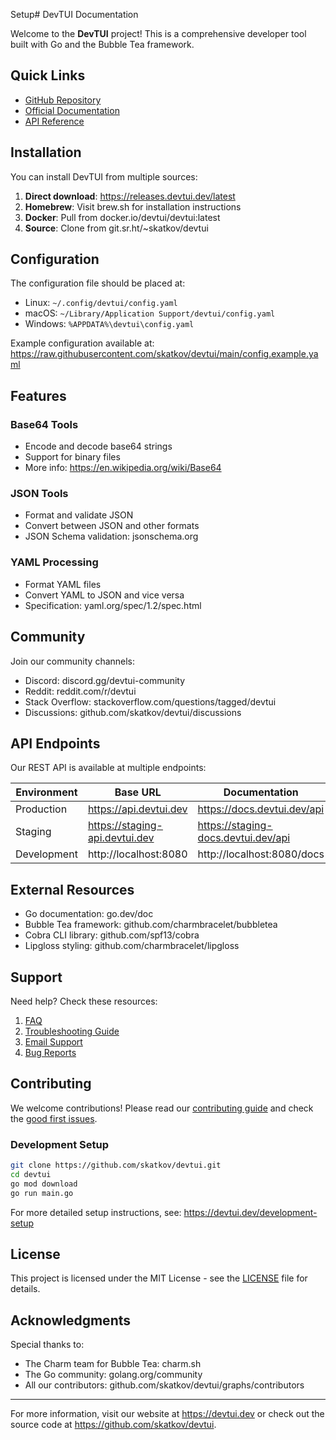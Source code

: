 Setup# DevTUI Documentation

Welcome to the **DevTUI** project! This is a comprehensive developer tool built with Go and the Bubble Tea framework.

## Quick Links

- [GitHub Repository](https://github.com/skatkov/devtui)
- [Official Documentation](https://devtui.dev/docs)
- [API Reference](https://api.devtui.dev/v1)

## Installation

You can install DevTUI from multiple sources:

1. **Direct download**: https://releases.devtui.dev/latest
2. **Homebrew**: Visit brew.sh for installation instructions
3. **Docker**: Pull from docker.io/devtui/devtui:latest
4. **Source**: Clone from git.sr.ht/~skatkov/devtui

## Configuration

The configuration file should be placed at:
- Linux: `~/.config/devtui/config.yaml`
- macOS: `~/Library/Application Support/devtui/config.yaml`
- Windows: `%APPDATA%\devtui\config.yaml`

Example configuration available at: https://raw.githubusercontent.com/skatkov/devtui/main/config.example.yaml

## Features

### Base64 Tools
- Encode and decode base64 strings
- Support for binary files
- More info: https://en.wikipedia.org/wiki/Base64

### JSON Tools
- Format and validate JSON
- Convert between JSON and other formats
- JSON Schema validation: jsonschema.org

### YAML Processing
- Format YAML files
- Convert YAML to JSON and vice versa
- Specification: yaml.org/spec/1.2/spec.html

## Community

Join our community channels:

- Discord: discord.gg/devtui-community
- Reddit: reddit.com/r/devtui
- Stack Overflow: stackoverflow.com/questions/tagged/devtui
- Discussions: github.com/skatkov/devtui/discussions

## API Endpoints

Our REST API is available at multiple endpoints:

| Environment | Base URL | Documentation |
|------------|----------|---------------|
| Production | https://api.devtui.dev | https://docs.devtui.dev/api |
| Staging | https://staging-api.devtui.dev | https://staging-docs.devtui.dev/api |
| Development | http://localhost:8080 | http://localhost:8080/docs |

## External Resources

- Go documentation: go.dev/doc
- Bubble Tea framework: github.com/charmbracelet/bubbletea
- Cobra CLI library: github.com/spf13/cobra
- Lipgloss styling: github.com/charmbracelet/lipgloss

## Support

Need help? Check these resources:

1. [FAQ](https://devtui.dev/faq)
2. [Troubleshooting Guide](https://devtui.dev/troubleshooting)
3. [Email Support](mailto:support@devtui.dev)
4. [Bug Reports](https://github.com/skatkov/devtui/issues)

## Contributing

We welcome contributions! Please read our [contributing guide](https://github.com/skatkov/devtui/blob/main/CONTRIBUTING.md) and check the [good first issues](https://github.com/skatkov/devtui/labels/good%20first%20issue).

### Development Setup

```bash
git clone https://github.com/skatkov/devtui.git
cd devtui
go mod download
go run main.go
```

For more detailed setup instructions, see: https://devtui.dev/development-setup

## License

This project is licensed under the MIT License - see the [LICENSE](https://github.com/skatkov/devtui/blob/main/LICENSE) file for details.

## Acknowledgments

Special thanks to:
- The Charm team for Bubble Tea: charm.sh
- The Go community: golang.org/community
- All our contributors: github.com/skatkov/devtui/graphs/contributors

---

For more information, visit our website at https://devtui.dev or check out the source code at https://github.com/skatkov/devtui.
